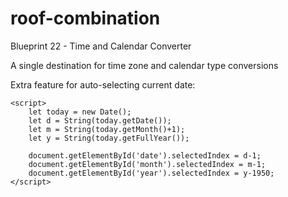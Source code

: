 # roof-combination
Blueprint 22 - Time and Calendar Converter

A single destination for time zone and calendar type conversions




Extra feature for auto-selecting current date:
<!--Pre-select your date to current date-->
    <script>
        let today = new Date();
        let d = String(today.getDate());
        let m = String(today.getMonth()+1);
        let y = String(today.getFullYear());

        document.getElementById('date').selectedIndex = d-1;
        document.getElementById('month').selectedIndex = m-1;
        document.getElementById('year').selectedIndex = y-1950;
    </script>